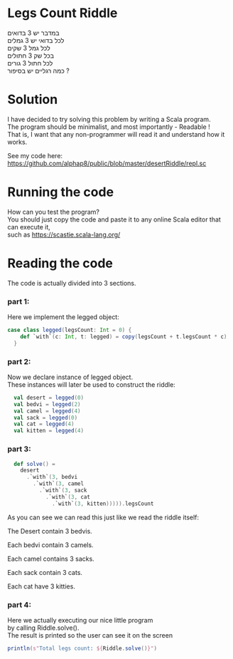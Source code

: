 # Legs Count Riddle
במדבר יש 3 בדואים   
לכל בדואי יש 3 גמלים   
לכל גמל 3 שקים   
בכל שק 3 חתולים   
לכל חתול 3 גורים   
כמה רגליים יש בסיפור ?  


# Solution
I have decided to try solving this problem by writing a Scala program.  
The program should be minimalist, and most importantly - Readable !  
That is, I want that any non-programmer will read it and understand how it works.

See my code here: https://github.com/alphap8/public/blob/master/desertRiddle/repl.sc


# Running the code
How can you test the program?  
You should just copy the code and paste it to any online Scala editor that can execute it,  
such as https://scastie.scala-lang.org/

# Reading the code
The code is actually divided into 3 sections.

### part 1:
Here we implement the legged object:
```scala
case class legged(legsCount: Int = 0) {
    def `with`(c: Int, t: legged) = copy(legsCount + t.legsCount * c)
  }
```
### part 2:
Now we declare instance of legged object.  
These instances will later be used to construct the riddle:
```scala
  val desert = legged(0)
  val bedvi = legged(2)
  val camel = legged(4)
  val sack = legged(0)
  val cat = legged(4)
  val kitten = legged(4)
```

### part 3:
```scala
  def solve() =
    desert
      .`with`(3, bedvi
        .`with`(3, camel
          .`with`(3, sack
            .`with`(3, cat
              .`with`(3, kitten))))).legsCount
```
As you can see we can read this just like we read the riddle itself:

The Desert contain 3 bedvis.

Each bedvi contain 3 camels.

Each camel contains 3 sacks.

Each sack contain 3 cats.

Each cat have 3 kitties.

### part 4:
Here we actually executing our nice little program  
by calling Riddle.solve().  
The result is printed so the user can see it on the screen 
```scala
println(s"Total legs count: ${Riddle.solve()}")
```


